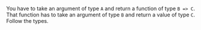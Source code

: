 You have to take an argument of type `A` and return a function of type `B => C`. That function has
to take an argument of type `B` and return a value of type `C`. Follow the types.
